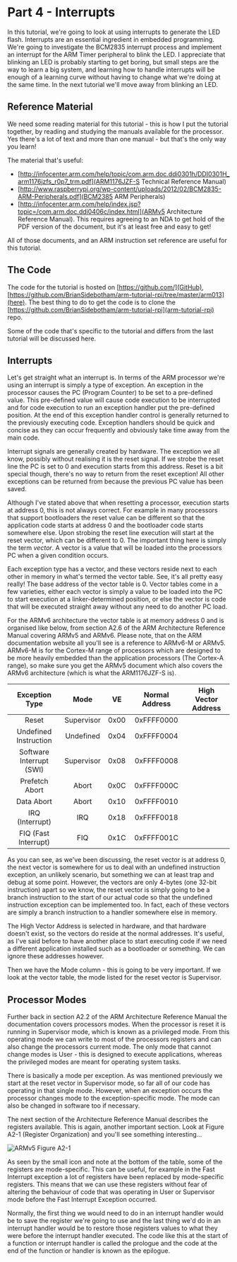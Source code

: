 # Part 4 - Interrupts

In this tutorial, we're going to look at using interrupts to generate the LED flash. Interrupts are an essential ingredient in embedded programming. We're going to investigate the BCM2835 interrupt process and implement an interrupt for the ARM Timer peripheral to blink the LED. I appreciate that blinking an LED
is probably starting to get boring, but small steps are the way to learn a big system, and learning how to handle interrupts will be enough of a learning curve without having to change what we're doing at the same time. In the next tutorial we'll move away from blinking an LED.

## Reference Material

We need some reading material for this tutorial - this is how I put the tutorial together, by reading and studying the manuals available for the processor. Yes there's a lot of text and more than one manual - but that's the only way you learn!

The material that's useful:

- [http://infocenter.arm.com/help/topic/com.arm.doc.ddi0301h/DDI0301H_arm1176jzfs_r0p7_trm.pdf](ARM1176JZF-S Technical Reference Manual)
- [http://www.raspberrypi.org/wp-content/uploads/2012/02/BCM2835-ARM-Peripherals.pdf](BCM2385 ARM Peripherals)
- [http://infocenter.arm.com/help/index.jsp?topic=/com.arm.doc.ddi0406c/index.html](ARMv5 Architecture Reference Manual). This requires agreeing to an NDA to get hold of the PDF version of the document, but it's at least free and easy to get!

All of those documents, and an ARM instruction set reference are useful for this tutorial.

## The Code

The code for the tutorial is hosted on [https://github.com/](GitHub), [https://github.com/BrianSidebotham/arm-tutorial-rpi/tree/master/arm013](here). The best thing to do to get the code is to clone the [https://github.com/BrianSidebotham/arm-tutorial-rpi](arm-tutorial-rpi) repo.

Some of the code that's specific to the tutorial and differs from the last tutorial will be discussed here.

## Interrupts

Let's get straight what an interrupt is. In terms of the ARM processor we're using an interrupt is simply a type of exception. An exception in the processor causes the PC (Program Counter) to be set to a pre-defined value. This pre-defined value will cause code execution to be interrupted and for code execution to run an exception handler put the pre-defined position. At the end of this exception handler control is generally returned to the previously executing code. Exception handlers should be quick and concise as they can occur frequently and obviously take time away from the main code.

Interrupt signals are generally created by hardware. The exception we all know, possibly without realising it is the reset signal. If we strobe the reset line the PC is set to 0 and execution starts from this address. Reset is a bit special though, there's no way to return from the reset exception! All other exceptions can be returned from because the previous PC value has been saved.

Although I've stated above that when resetting a processor, execution starts at address 0, this is not always correct. For example in many processors that support bootloaders the reset value can be different so that the application code starts at address 0 and the bootloader code starts somewhere else. Upon strobing the reset line execution will start at the reset vector, which can be different to 0. The important thing here is simply the term _vector_. A vector is a value that will be loaded into the processors PC when a given condition occurs.

Each exception type has a vector, and these vectors reside next to each other in memory in what's termed the vector table. See, it's all pretty easy really! The base address of the vector table is 0. Vector tables come in a few varieties, either each vector is simply a value to be loaded into the PC to start execution at a linker-determined position, or else the vector is code that will be executed straight away without any need to do another PC load.

For the ARMv6 architecture the vector table is at memory address 0 and is organised like below, from section A2.6 of the ARM Architecture Reference Manual covering ARMv5 and ARMv6. Please note, that on the ARM documentation website all you'll see is a reference to ARMv6-M or ARMv5. ARMv6-M is for the Cortex-M range of processors which are designed to be more heavily embedded than the application processors (The Cortex-A range), so make sure you get the ARMv5 document which also covers the ARMv6 architecture (which is what the ARM1176JZF-S is).

| Exception Type  | Mode | VE | Normal Address | High Vector Address |
|:---------------:|:----:|:--:|:--------------:|:-------------------:|
| Reset                     | Supervisor    | 0x00 | 0xFFFF0000 |
| Undefined Instruction     | Undefined     | 0x04 | 0xFFFF0004 |
| Software Interrupt (SWI)  | Supervisor    | 0x08 | 0xFFFF0008 |
| Prefetch Abort            | Abort         | 0x0C | 0xFFFF000C |
| Data Abort                | Abort         | 0x10 | 0xFFFF0010 | 
| IRQ (Interrupt)           | IRQ           | 0x18 | 0xFFFF0018 |
| FIQ (Fast Interrupt)      | FIQ           | 0x1C | 0xFFFF001C |

As you can see, as we've been discussing, the reset vector is at address 0, the next vector is somewhere for us to deal with an undefined instruction exception, an unlikely scenario, but something we can at least trap and debug at some point. However, the vectors are only 4-bytes (one 32-bit instruction) apart so we know, the reset vector is simply going to be a branch instruction to the start of our actual code so that the undefined instruction exception can be implemented too. In fact, each of these vectors are simply a branch instruction to a handler somewhere else in memory.

The High Vector Address is selected in hardware, and that hardware doesn't exist, so the vectors do reside at the normal addresses. It's useful, as I've said before to have another place to start executing code if we need a different application installed such as a bootloader or something. We can ignore these addresses however.

Then we have the Mode column - this is going to be very important. If we look at the vector table, the mode listed for the reset vector is Supervisor. 

## Processor Modes

Further back in section A2.2 of the ARM Architecture Reference Manual the documentation covers processors modes. When the processor is reset it is running in Supervisor mode, which is known as a privileged mode. From this operating mode we can write to most of the processors registers and can also change the processors current mode. The only mode that cannot change modes is User - this is designed to execute applications, whereas the privileged modes are meant for operating system tasks.

There is basically a mode per exception. As was mentioned previously we start at the reset vector in Supervisor mode, so far all of our code has operating in that single mode. However, when an exception occurs the processor changes mode to the exception-specific mode. The mode can also be changed in software too if necessary.

The next section of the Architecture Reference Manual describes the registers available. This is again, another important section. Look at Figure A2-1 (Register Organization) and you'll see something interesting...

![ARMv5 Figure A2-1](https://github.com/BrianSidebotham/arm-tutorial-rpi/raw/master/arm013/images/armv5-figure-a2-1-register-organization.png)

As seen by the small icon and note at the bottom of the table, some of the registers are mode-specific. This can be useful, for example in the Fast Interrupt exception a lot of registers have been replaced by mode-specific registers. This means that we can use these registers without fear of altering the behaviour of code that was operating in User or Supervisor mode before the Fast Interrupt Exception occurred.

Normally, the first thing we would need to do in an interrupt handler would be to save the register we're going to use and the last thing we'd do in an interrupt handler would be to restore those registers values to what they were before the interrupt handler executed. The code like this at the start of a function or interrupt handler is called the prologue and the code at the end of the function or handler is known as the epilogue.




